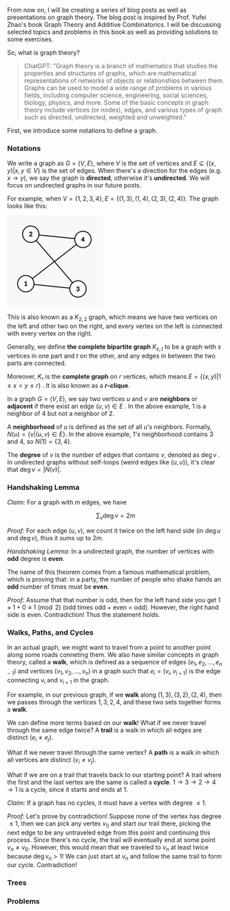 From now on, I will be creating a series of blog posts as well as presentations on graph theory. The blog post is inspired by Prof. Yufei Zhao's book Graph Theory and Additive Combinatorics. I will be discussing selected topics and problems in this book as well as providing solutions to some exercises.

So, what is graph theory?

> ChatGPT: "Graph theory is a branch of mathematics that studies the properties and structures of graphs, which are mathematical representations of networks of objects or relationships between them. Graphs can be used to model a wide range of problems in various fields, including computer science, engineering, social sciences, biology, physics, and more. Some of the basic concepts in graph theory include vertices (or nodes), edges, and various types of graph such as directed, undirected, weighted and unweighted."

First, we introduce some notations to define a graph.

### Notations

We write a graph as $G=(V,E)$, where $V$ is the set of vertices and $E\subseteq \{(x,y)|x,y\in V\}$ is the set of edges. When there's a direction for the edges (e.g. $x\to y$), we say the graph is **directed**, otherwise it's **undirected**. We will focus on undirected graphs in our future posts. 

For example, when $V=\{1,2,3,4\},E=\{(1,3),(1,4),(2,3),(2,4)\}$. The graph looks like this:

<img src="https://raw.githubusercontent.com/YIFANK/YIFANK.github.io/main/pics/image-20221207100910624.png" alt="img" style="zoom:50%;" />

This is also known as a $K_{2,2}$ graph, which means we have two vertices on the left and other two on the right, and every vertex on the left is connected with every vertex on the right.

Generally, we define **the complete bipartite graph** $K_{s,t}$ to be a graph with $s$ vertices in one part and $t$ on the other, and any edges in between the two parts are connected.

Moreover, $K_r$ is the **complete graph** on $r$ vertices, which means $E=\{(x,y)|1\le x < y\le r \}$ . It is also known as a **$r$-clique**.

In a graph $G=(V,E)$, we say two vertices $u$ and $v$ are **neighbors** or **adjacent** if there exist an edge $(u,v)\in E$ . In the above example, $1$ is a neighbor of $4$ but not a neighbor of $2$. 

A **neighborhood** of $u$ is defined as the set of all $u$'s neighbors. Formally, $N(u)=\{v|(u,v)\in E\}$. In the above example, $1$'s neighborhood contains $3$ and $4$, so $N(1)=\{3,4\}$.

The **degree** of $v$ is the number of edges that contains $v$, denoted as $\deg v$ . In undirected graphs without self-loops (weird edges like $(u,u)$), it's clear that $\deg v = |N(v)|$.

### Handshaking Lemma

*Claim:* For a graph with $m$ edges, we have


$$
\sum_v \deg v  = 2m
$$


*Proof:* For each edge $(u,v)$, we count it twice on the left hand side (in $\deg u$ and $\deg v$), thus it sums up to $2m$.

*Handshaking Lemma:* In a undirected graph, the number of vertices with **odd** degree is **even**.

The name of this theorem comes from a famous mathematical problem, which is proving that: in a party, the number of people who shake hands an **odd** number of times must be **even**.

*Proof:* Assume that that number is odd, then for the left hand side you get $1\times 1 + 0\equiv 1\pmod 2$ (odd times odd + even = odd). However, the right hand side is even. Contradiction! Thus the statement holds.

### Walks, Paths, and Cycles

In an actual graph, we might want to travel from a point to another point along some roads conneting them. We also have similar concepts in graph theory, called a **walk**, which is defined as a sequence of edges $(e_1,e_2,\dots,e_{n-1})$ and vertices $(v_1,v_2,\dots,v_n)$ in a graph such that $e_i = (v_i,v_{i+1})$ is the edge connecting $v_i$ and $v_{i+1}$ in the graph.

For example, in our previous graph, if we **walk** along $(1,3),(3,2),(2,4)$, then we passes through the vertices $1,3,2,4$, and these two sets together forms a **walk**.

We can define more terms based on our **walk**! What if we never travel through the same edge twice? A **trail** is a walk in which all edges are distinct $(e_i\ne e_j)$.

What if we never travel through the same vertex? A **path** is a walk in which all vertices are distinct $(v_i\ne v_j)$.

What if we are on a trail that travels back to our starting point? A trail where the first and the last vertex are the same is called a **cycle**. $1\to3\to2\to4\to 1$ is a cycle, since it starts and ends at $1$.

*Claim:* If a graph has no cycles, it must have a vertex with degree $\le 1$.

*Proof:* Let's prove by contradiction! Suppose none of the vertex has degree $\le 1$, then we can pick any vertex $v_0$ and start our trail there, picking the next edge to be any untraveled edge from this point and continuing this process. Since there's no cycle, the trail will eventually end at some point $v_n\ne v_0$. However, this would mean that we traveled to $v_n$ at least twice because $\deg v_n > 1$! We can just start at $v_n$ and follow the same trail to form our cycle. Contradiction!

### Trees



### Problems

